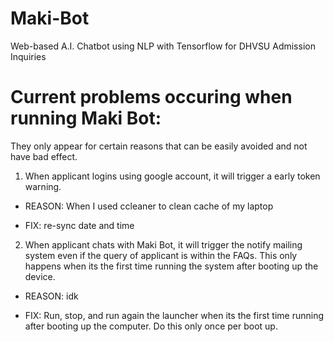 # Maki-Bot
Web-based A.I. Chatbot using NLP with Tensorflow for DHVSU Admission Inquiries


# Current problems occuring when running Maki Bot:
They only appear for certain reasons that can be easily avoided and not have bad effect.
1. When applicant logins using google account, it will trigger a early token warning.

- REASON: When I used ccleaner to clean cache of my laptop

- FIX: re-sync date and time


2. When applicant chats with Maki Bot, it will trigger the notify mailing system even if the query of applicant is within the FAQs. This only happens when its the first time running the system after booting up the device.

- REASON: idk

- FIX: Run, stop, and run again the launcher when its the first time running after booting up the computer. Do this only once per boot up.

